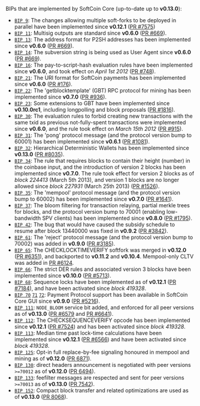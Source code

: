 BIPs that are implemented by SoftCoin Core (up-to-date up to **v0.13.0**):

* [`BIP 9`](https://github.com/softcoin/bips/blob/master/bip-0009.mediawiki): The changes allowing multiple soft-forks to be deployed in parallel have been implemented since **v0.12.1**  ([PR #7575](https://github.com/softcoin/softcoin/pull/7575))
* [`BIP 11`](https://github.com/softcoin/bips/blob/master/bip-0011.mediawiki): Multisig outputs are standard since **v0.6.0** ([PR #669](https://github.com/softcoin/softcoin/pull/669)).
* [`BIP 13`](https://github.com/softcoin/bips/blob/master/bip-0013.mediawiki): The address format for P2SH addresses has been implemented since **v0.6.0** ([PR #669](https://github.com/softcoin/softcoin/pull/669)).
* [`BIP 14`](https://github.com/softcoin/bips/blob/master/bip-0014.mediawiki): The subversion string is being used as User Agent since **v0.6.0** ([PR #669](https://github.com/softcoin/softcoin/pull/669)).
* [`BIP 16`](https://github.com/softcoin/bips/blob/master/bip-0016.mediawiki): The pay-to-script-hash evaluation rules have been implemented since **v0.6.0**, and took effect on *April 1st 2012* ([PR #748](https://github.com/softcoin/softcoin/pull/748)).
* [`BIP 21`](https://github.com/softcoin/bips/blob/master/bip-0021.mediawiki): The URI format for SoftCoin payments has been implemented since **v0.6.0** ([PR #176](https://github.com/softcoin/softcoin/pull/176)).
* [`BIP 22`](https://github.com/softcoin/bips/blob/master/bip-0022.mediawiki): The 'getblocktemplate' (GBT) RPC protocol for mining has been implemented since **v0.7.0** ([PR #936](https://github.com/softcoin/softcoin/pull/936)).
* [`BIP 23`](https://github.com/softcoin/bips/blob/master/bip-0023.mediawiki): Some extensions to GBT have been implemented since **v0.10.0rc1**, including longpolling and block proposals ([PR #1816](https://github.com/softcoin/softcoin/pull/1816)).
* [`BIP 30`](https://github.com/softcoin/bips/blob/master/bip-0030.mediawiki): The evaluation rules to forbid creating new transactions with the same txid as previous not-fully-spent transactions were implemented since **v0.6.0**, and the rule took effect on *March 15th 2012* ([PR #915](https://github.com/softcoin/softcoin/pull/915)).
* [`BIP 31`](https://github.com/softcoin/bips/blob/master/bip-0031.mediawiki): The 'pong' protocol message (and the protocol version bump to 60001) has been implemented since **v0.6.1** ([PR #1081](https://github.com/softcoin/softcoin/pull/1081)).
* [`BIP 32`](https://github.com/softcoin/bips/blob/master/bip-0032.mediawiki): Hierarchical Deterministic Wallets has been implemented since **v0.13.0** ([PR #8035](https://github.com/softcoin/softcoin/pull/8035)).
* [`BIP 34`](https://github.com/softcoin/bips/blob/master/bip-0034.mediawiki): The rule that requires blocks to contain their height (number) in the coinbase input, and the introduction of version 2 blocks has been implemented since **v0.7.0**. The rule took effect for version 2 blocks as of *block 224413* (March 5th 2013), and version 1 blocks are no longer allowed since *block 227931* (March 25th 2013) ([PR #1526](https://github.com/softcoin/softcoin/pull/1526)).
* [`BIP 35`](https://github.com/softcoin/bips/blob/master/bip-0035.mediawiki): The 'mempool' protocol message (and the protocol version bump to 60002) has been implemented since **v0.7.0** ([PR #1641](https://github.com/softcoin/softcoin/pull/1641)).
* [`BIP 37`](https://github.com/softcoin/bips/blob/master/bip-0037.mediawiki): The bloom filtering for transaction relaying, partial merkle trees for blocks, and the protocol version bump to 70001 (enabling low-bandwidth SPV clients) has been implemented since **v0.8.0** ([PR #1795](https://github.com/softcoin/softcoin/pull/1795)).
* [`BIP 42`](https://github.com/softcoin/bips/blob/master/bip-0042.mediawiki): The bug that would have caused the subsidy schedule to resume after block 13440000 was fixed in **v0.9.2** ([PR #3842](https://github.com/softcoin/softcoin/pull/3842)).
* [`BIP 61`](https://github.com/softcoin/bips/blob/master/bip-0061.mediawiki): The 'reject' protocol message (and the protocol version bump to 70002) was added in **v0.9.0** ([PR #3185](https://github.com/softcoin/softcoin/pull/3185)).
* [`BIP 65`](https://github.com/softcoin/bips/blob/master/bip-0065.mediawiki): The CHECKLOCKTIMEVERIFY softfork was merged in **v0.12.0** ([PR #6351](https://github.com/softcoin/softcoin/pull/6351)), and backported to **v0.11.2** and **v0.10.4**. Mempool-only CLTV was added in [PR #6124](https://github.com/softcoin/softcoin/pull/6124).
* [`BIP 66`](https://github.com/softcoin/bips/blob/master/bip-0066.mediawiki): The strict DER rules and associated version 3 blocks have been implemented since **v0.10.0** ([PR #5713](https://github.com/softcoin/softcoin/pull/5713)).
* [`BIP 68`](https://github.com/softcoin/bips/blob/master/bip-0068.mediawiki): Sequence locks have been implemented as of **v0.12.1**  ([PR #7184](https://github.com/softcoin/softcoin/pull/7184)), and have been activated since *block 419328*.
* [`BIP 70`](https://github.com/softcoin/bips/blob/master/bip-0070.mediawiki) [`71`](https://github.com/softcoin/bips/blob/master/bip-0071.mediawiki) [`72`](https://github.com/softcoin/bips/blob/master/bip-0072.mediawiki): Payment Protocol support has been available in SoftCoin Core GUI since **v0.9.0** ([PR #5216](https://github.com/softcoin/softcoin/pull/5216)).
* [`BIP 111`](https://github.com/softcoin/bips/blob/master/bip-0111.mediawiki): `NODE_BLOOM` service bit added, and enforced for all peer versions as of **v0.13.0** ([PR #6579](https://github.com/softcoin/softcoin/pull/6579) and [PR #6641](https://github.com/softcoin/softcoin/pull/6641)).
* [`BIP 112`](https://github.com/softcoin/bips/blob/master/bip-0112.mediawiki): The CHECKSEQUENCEVERIFY opcode has been implemented since **v0.12.1** ([PR #7524](https://github.com/softcoin/softcoin/pull/7524)) and has been activated since *block 419328*.
* [`BIP 113`](https://github.com/softcoin/bips/blob/master/bip-0113.mediawiki): Median time past lock-time calculations have been implemented since **v0.12.1** ([PR #6566](https://github.com/softcoin/softcoin/pull/6566)) and have been activated since *block 419328*.
* [`BIP 125`](https://github.com/softcoin/bips/blob/master/bip-0125.mediawiki): Opt-in full replace-by-fee signaling honoured in mempool and mining as of **v0.12.0** ([PR 6871](https://github.com/softcoin/softcoin/pull/6871)).
* [`BIP 130`](https://github.com/softcoin/bips/blob/master/bip-0130.mediawiki): direct headers announcement is negotiated with peer versions `>=70012` as of **v0.12.0** ([PR 6494](https://github.com/softcoin/softcoin/pull/6494)).
* [`BIP 133`](https://github.com/softcoin/bips/blob/master/bip-0133.mediawiki): feefilter messages are respected and sent for peer versions `>=70013` as of **v0.13.0** ([PR 7542](https://github.com/softcoin/softcoin/pull/7542)).
* [`BIP 152`](https://github.com/softcoin/bips/blob/master/bip-0152.mediawiki): Compact block transfer and related optimizations are used as of **v0.13.0** ([PR 8068](https://github.com/softcoin/softcoin/pull/8068)).
